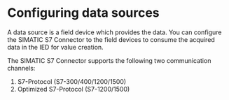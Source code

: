 # Configuring data sources

A data source is a field device which provides the data. You can configure the SIMATIC S7 Connector to the field devices to consume the acquired data in the IED for value creation.

The SIMATIC S7 Connector supports the following two communication channels:

1. S7-Protocol (S7-300/400/1200/1500)
1. Optimized S7-Protocol (S7-1200/1500)
